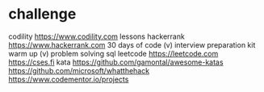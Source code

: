 # challenge
codility https://www.codility.com
    lessons
hackerrank https://www.hackerrank.com
    30 days of code (v)
    interview preparation kit
        warm up (v)
    problem solving
    sql
leetcode https://leetcode.com
https://cses.fi
kata
    https://github.com/gamontal/awesome-katas
    https://github.com/microsoft/whatthehack
    https://www.codementor.io/projects





